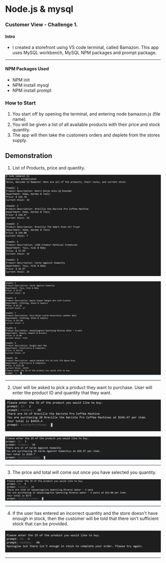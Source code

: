 # Node.js & mysql

### Customer View - Challenge 1. #

#### Intro 
* I created a storefront using VS code terminal, called Bamazon. This app uses MySQL workbench, MySQL NPM packages and prompt package. 

-------------

#### NPM Packages Used
* NPM init
* NPM install mysql
* NPM install prompt

### How to Start

1. You start off by opening the terminal, and entering node bamazon.js (file name). 
2. You will be given a list of all available products with their price and stock quantity.
3. The app will then take the customers orders and deplete from the stores supply.

## Demonstration
1. List of Products, price and quantity. 

![screenshot 1](./screenshots/screenshot1.PNG)


![screenshot 2](./screenshots/screenshot2.PNG)


-----------
2. User will be asked to pick a product they want to purchase. User will enter the product ID and quantity that they want.

![screenshot 3](./screenshots/screenshot3.PNG)

![screenshot 4](./screenshots/screenshot4.PNG)

---------------

3. The price and total will come out once you have selected you quantity.

![screenshot 5](./screenshots/screenshot5.PNG)

--------------------------

4. If the user has entered an incorrect quantity and the store doesn't have enough in stock, then the customer will be told that there isn't sufficient stock that can be provided.

![screenshot 6](./screenshots/screenshot6.PNG)

---------
